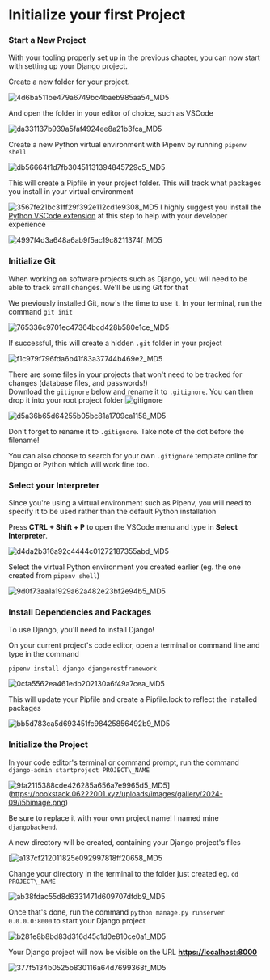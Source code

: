 # Initialize your first Project

### Start a New Project

With your tooling properly set up in the previous chapter, you can now start with setting up your Django project.

Create a new folder for your project.

![4d6ba511be479a6749bc4baeb985aa54_MD5](_resources/2_Initialize_Your_First_Project/4d6ba511be479a6749bc4baeb985aa54_MD5.jpg)

And open the folder in your editor of choice, such as VSCode

![da331137b939a5faf4924ee8a21b3fca_MD5](_resources/2_Initialize_Your_First_Project/da331137b939a5faf4924ee8a21b3fca_MD5.jpg)

Create a new Python virtual environment with Pipenv by running `pipenv shell`

![db56664f1d7fb30451131394845729c5_MD5](_resources/2_Initialize_Your_First_Project/db56664f1d7fb30451131394845729c5_MD5.jpg)

This will create a Pipfile in your project folder. This will track what packages you install in your virtual environment

![3567fe21bc31ff29f392e112cd1e9308_MD5](_resources/2_Initialize_Your_First_Project/3567fe21bc31ff29f392e112cd1e9308_MD5.jpg)
I highly suggest you install the [Python VSCode extension](https://marketplace.visualstudio.com/items?itemName=ms-python.python) at this step to help with your developer experience

![4997f4d3a648a6ab9f5ac19c8211374f_MD5](_resources/2_Initialize_Your_First_Project/4997f4d3a648a6ab9f5ac19c8211374f_MD5.jpg)
### Initialize Git

When working on software projects such as Django, you will need to be able to track small changes. We'll be using Git for that

We previously installed Git, now's the time to use it. In your terminal, run the command `git init`

![765336c9701ec47364bcd428b580e1ce_MD5](_resources/2_Initialize_Your_First_Project/765336c9701ec47364bcd428b580e1ce_MD5.jpg)

If successful, this will create a hidden `.git` folder in your project

![f1c979f796fda6b41f83a37744b469e2_MD5](_resources/2_Initialize_Your_First_Project/f1c979f796fda6b41f83a37744b469e2_MD5.jpg)

There are some files in your projects that won't need to be tracked for changes (database files, and passwords!)
\
Download the `gitignore` below and rename it to `.gitignore`. You can then drop it into your root project folder
![gitignore](_resources/2_Initialize_Your_First_Project/gitignore)


![d5a36b65d64255b05bc81a1709ca1158_MD5](_resources/2_Initialize_Your_First_Project/d5a36b65d64255b05bc81a1709ca1158_MD5.jpg)

Don't forget to rename it to `.gitignore`. Take note of the dot before the filename!

You can also choose to search for your own `.gitignore` template online for Django or Python which will work fine too.

### Select your Interpreter

Since you're using a virtual environment such as Pipenv, you will need to specify it to be used rather than the default Python installation

Press **CTRL + Shift + P** to open the VSCode menu and type in **Select Interpreter**.

![d4da2b316a92c4444c01272187355abd_MD5](_resources/2_Initialize_Your_First_Project/d4da2b316a92c4444c01272187355abd_MD5.jpg)

Select the virtual Python environment you created earlier (eg. the one created from `pipenv shell`)

![9d0f73aa1a1929a62a482e23bf2e94b5_MD5](_resources/2_Initialize_Your_First_Project/9d0f73aa1a1929a62a482e23bf2e94b5_MD5.jpg)

### Install Dependencies and Packages

To use Django, you'll need to install Django!

On your current project's code editor, open a terminal or command line and type in the command

`pipenv install django djangorestframework`

![0cfa5562ea461edb202130a6f49a7cea_MD5](_resources/2_Initialize_Your_First_Project/0cfa5562ea461edb202130a6f49a7cea_MD5.jpg)

This will update your Pipfile and create a Pipfile.lock to reflect the installed packages

![bb5d783ca5d693451fc98425856492b9_MD5](_resources/2_Initialize_Your_First_Project/bb5d783ca5d693451fc98425856492b9_MD5.jpg)
### Initialize the Project

In your code editor's terminal or command prompt, run the command 
`django-admin startproject PROJECT\_NAME`

![9fa2115388cde426285a656a7e9965d5_MD5](_resources/2_Initialize_Your_First_Project/9fa2115388cde426285a656a7e9965d5_MD5.jpg)](https://bookstack.06222001.xyz/uploads/images/gallery/2024-09/i5bimage.png)

Be sure to replace it with your own project name! I named mine `djangobackend`.

A new directory will be created, containing your Django project's files

[![a137cf212011825e092997818ff20658_MD5](_resources/2_Initialize_Your_First_Project/a137cf212011825e092997818ff20658_MD5.jpg)

Change your directory in the terminal to the folder just created eg. `cd PROJECT\_NAME`

![ab38fdac55d8d6331471d609707dfdb9_MD5](_resources/2_Initialize_Your_First_Project/ab38fdac55d8d6331471d609707dfdb9_MD5.jpg)

Once that's done, run the command `python manage.py runserver 0.0.0.0:8000` to start your Django project

![b281e8b8bd83d316d45c1d0e810ce0a1_MD5](_resources/2_Initialize_Your_First_Project/b281e8b8bd83d316d45c1d0e810ce0a1_MD5.jpg)

Your Django project will now be visible on the URL **[https://localhost:8000](https://localhost:8000)**

![377f5134b0525b830116a64d7699368f_MD5](_resources/2_Initialize_Your_First_Project/377f5134b0525b830116a64d7699368f_MD5.jpg)
